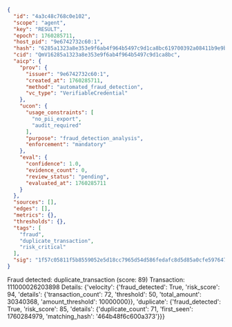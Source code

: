 ```json
{
  "id": "4a3c48c768c0e102",
  "scope": "agent",
  "key": "RESULT",
  "epoch": 1760285711,
  "host_pid": "9e6742732c60:1",
  "hash": "6285a1323a8e353e9f6ab4f964b5497c9d1ca8bc619700392a08411b9e9b5a5d",
  "cid": "QmV16285a1323a8e353e9f6ab4f964b5497c9d1ca8bc",
  "aicp": {
    "prov": {
      "issuer": "9e6742732c60:1",
      "created_at": 1760285711,
      "method": "automated_fraud_detection",
      "vc_type": "VerifiableCredential"
    },
    "ucon": {
      "usage_constraints": [
        "no_pii_export",
        "audit_required"
      ],
      "purpose": "fraud_detection_analysis",
      "enforcement": "mandatory"
    },
    "eval": {
      "confidence": 1.0,
      "evidence_count": 0,
      "review_status": "pending",
      "evaluated_at": 1760285711
    }
  },
  "sources": [],
  "edges": [],
  "metrics": {},
  "thresholds": {},
  "tags": [
    "fraud",
    "duplicate_transaction",
    "risk_critical"
  ],
  "sig": "1f57c05811f5b8559052e5d18cc7965d54d586fedafc8d5d85a0cfe597647746"
}
```

Fraud detected: duplicate_transaction (score: 89)
Transaction: 111000026203898
Details: {'velocity': {'fraud_detected': True, 'risk_score': 94, 'details': {'transaction_count': 72, 'threshold': 50, 'total_amount': 30340368, 'amount_threshold': 10000000}}, 'duplicate': {'fraud_detected': True, 'risk_score': 85, 'details': {'duplicate_count': 71, 'first_seen': 1760284979, 'matching_hash': '464b48f6c600a373'}}}